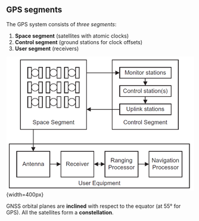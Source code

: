 ## GPS segments

The GPS system consists of *three segments*:

1. **Space segment** (satellites with atomic clocks)
2. **Control segment** (ground stations for clock offsets)
3. **User segment** (receivers)

![GPS segments](../../../images/groves/gps_segments.png){width=400px}

GNSS orbital planes are **inclined** with respect to the equator (at 55° for GPS). All the satellites form a **constellation**.
